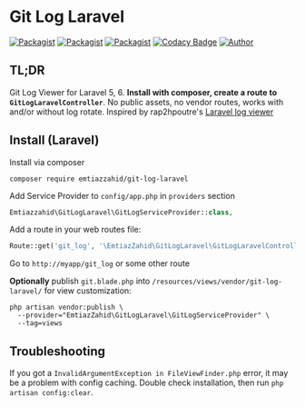 Git Log Laravel
==================

[![Packagist](https://img.shields.io/packagist/v/emtiazzahid/git-log-laravel.svg)](https://packagist.org/packages/emtiazzahid/git-log-laravel)
[![Packagist](https://img.shields.io/packagist/l/emtiazzahid/git-log-laravel.svg)](https://packagist.org/packages/emtiazzahid/git-log-laravel) 
[![Packagist](https://img.shields.io/packagist/dm/emtiazzahid/git-log-laravel.svg)](https://packagist.org/packages/emtiazzahid/git-log-laravel) 
[![Codacy Badge](https://api.codacy.com/project/badge/Grade/7be7a05b07c94f319ec35f95a4d64074)](https://www.codacy.com/app/emtiazzahid/git-log-laravel.svg)
[![Author](https://img.shields.io/badge/author-@emtiaz_zahid-blue.svg)](https://twitter.com/emtiaz_zahid)


TL;DR
-----
Git Log Viewer for Laravel 5, 6. **Install with composer, create a route to `GitLogLaravelController`**. No public assets, no vendor routes, works with and/or without log rotate. Inspired by rap2hpoutre's [Laravel log viewer](https://github.com/rap2hpoutre/laravel-log-viewer) 

Install (Laravel)
-----------------
Install via composer
```
composer require emtiazzahid/git-log-laravel
```

Add Service Provider to `config/app.php` in `providers` section
```php
Emtiazzahid\GitLogLaravel\GitLogServiceProvider::class,
```

Add a route in your web routes file:
```php 
Route::get('git_log', '\EmtiazZahid\GitLogLaravel\GitLogLaravelController@index');
```

Go to `http://myapp/git_log` or some other route

**Optionally** publish `git.blade.php` into `/resources/views/vendor/git-log-laravel/` for view customization:

```
php artisan vendor:publish \
  --provider="EmtiazZahid\GitLogLaravel\GitLogServiceProvider" \
  --tag=views
``` 

Troubleshooting
---------------

If you got a `InvalidArgumentException in FileViewFinder.php` error, it may be a problem with config caching. Double check installation, then run `php artisan config:clear`.


